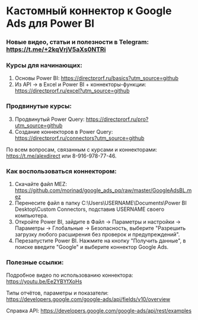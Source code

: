 # Кастомный коннектор к Google Ads для Power BI

### Новые видео, статьи и полезности в Telegram: https://t.me/+2kqVrjV5aXs0NTRi 

### Курсы для начинающих:
1) Основы Power BI: https://directprorf.ru/basics?utm_source=github
2) Из API -> в Excel и Power BI + коннекторы-функции: https://directprorf.ru/excel?utm_source=github

### Продвинутые курсы:
3) Продвинутый Power Query: https://directprorf.ru/pro?utm_source=github
4) Создание коннекторов в Power Query: https://directprorf.ru/connectors?utm_source=github

По всем вопросам, связанным с курсами и коннекторами: https://t.me/alexdirect или 8-916-978-77-46.

### Как воспользоваться коннектором:

1) Скачайте файл MEZ: https://github.com/morinad/google_ads_pq/raw/master/GoogleAdsBL.mez
2) Перенесите файл в папку C:\Users\USERNAME\Documents\Power BI Desktop\Custom Connectors, подставив USERNAME своего компьютера.
3) Откройте Power BI, зайдите в Файл -> Параметры и настройки -> Параметры -> Глобальные -> Безопасность, выберите "Разрешить загрузку любого расширения без проверок и предупреждений".
4) Перезапустите Power BI. Нажмите на кнопку "Получить данные", в поиске введите "Google" и выберите коннектор Google Ads.


### Полезные ссылки:
Подробное видео по использованию коннектора: https://youtu.be/Ee2YBYfXoHs

Типы отчётов, параметры и показатели: https://developers.google.com/google-ads/api/fields/v10/overview

Справка API: https://developers.google.com/google-ads/api/rest/examples
